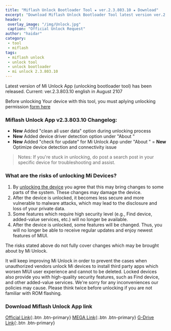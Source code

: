 ```yaml
---
title: "Miflash Unlock Bootloader Tool ★ ver.2.3.803.10 ★ Download"
excerpt: "Download Miflash Unlock Bootloader Tool latest version ver.2.3.803.10"
header:
 overlay_image: "/img/Unlock.jpg"
 caption: "Official Unlock Request"
author: "haidar"
category: 
 - tool
 - miflash
tags:
 - miflash unlock
 - unlock tool
 - unlock bootloader
 - mi unlock 2.3.803.10
---
```

Latest version of Mi Unlock App (unlocking bootloader tool) has been released. Current: ver.2.3.803.10 english in August 2107

Before unlocking Your device with this tool, you must aplying unlocking permission [form here](//en.miui.com/unlock)

### Miflash Unlock App v2.3.803.10 Changelog:

- __New__ Added "clean all user data" option during unlocking process
- __New__ Added device driver detection option under "About "
- __New__ Added "check for update" for Mi Unlock App under "About "
= __New__ Optimize device detection and connectivity issue

> Notes: If you're stuck in unlocking, do post a search post in your specific device for troubleshooting and assist.

### What are the risks of unlocking Mi Devices?

1. By [unlocking the device](/download-miflash-unlock-tool-2380310) you agree that this may bring changes to some parts of the system. These changes may damage the device.
2. After the device is unlocked, it becomes less secure and more vulnerable to malware attacks, which may lead to the disclosure and loss of your private data.
3. Some features which require high security level (e.g., Find device, added-value services, etc.) will no longer be available.
4. After the device is unlocked, some features will be changed. Thus, you will no longer be able to receive regular updates and enjoy newest features of MIUI.

The risks stated above do not fully cover changes which may be brought about by Mi Unlock.

It will keep improving Mi Unlock in order to prevent the cases when unauthorized vendors unlock Mi devices to install third party apps which worsen MIUI user experience and cannot to be deleted. Locked devices also provide you with high-quality security features, such as Find device, and other added-value services. We're sorry for any inconveniences our policies may cause. Please think twice before unlocking if you are not familiar with ROM flashing.

### Download Miflash Unlock App link

[Official Link](http://miuirom.xiaomi.com/rom/u265827351/2.3.803.10/miflash_unlock-en-2.3.803.10.zip){:.btn .btn-primary} [MEGA Link](/downloadhost/mega?hash=xxx){:.btn .btn-primary} [G-Drive Link](/downloadhost/drive?id=xxx){:.btn .btn-primary} 
